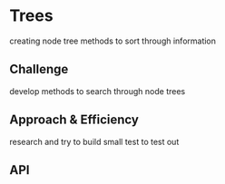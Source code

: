 # Trees
creating node tree methods to sort through information

## Challenge
develop methods to search through node trees

## Approach & Efficiency
research and try to build small test to test out
## API
